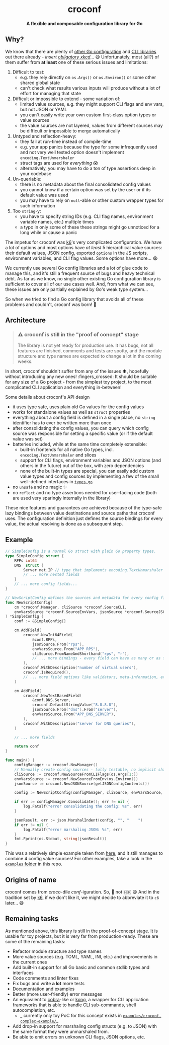 <h1 align="center">croconf</h1>
<h4 align="center">A flexible and composable configuration library for Go</h4>

## Why?

We know that there are plenty of [other Go configuration](https://github.com/avelino/awesome-go#configuration) and [CLI libraries](https://github.com/avelino/awesome-go#standard-cli) out there already - _insert [obligatory xkcd](https://github.com/avelino/awesome-go#standard-cli)_... :sweat_smile:  Unfortunately, most (all?) of them suffer from **at least** one of these serious issues and limitations:
1. Difficult to test:
    - e.g. they rely directly on `os.Args()` or `os.Environ()` or some other shared global state
    - can't check what results various inputs will produce without a lot of effort for managing that state
2. Difficult or impossible to extend - some variation of:
    - limited value sources, e.g. they might support CLI flags and env vars, but not JSON or YAML
    - you can't easily write your own custom first-class option types or value sources
    - the value sources are not layered, values from different sources may be difficult or impossible to merge automatically
3. Untyped and reflection-heavy:
    - they fail at run-time instead of compile-time
    - e.g. your app panics because the type for some infrequently used and not very well tested option doesn't implement `encoding.TextUnmarshaler`
    - struct tags are used for _everything_ :scream:
    - alternatively, you may have to do a ton of type assertions deep in your codebase
4. Un-queriable:
    - there is no metadata about the final consolidated config values
    - you cannot know if a certain option was set by the user or if its default value was used
    - you may have to rely on `null`-able or other custom wrapper types for such information
5. Too `string`-y:
    - you have to specify string IDs (e.g. CLI flag names, environment variable names, etc.) multiple times
    - a typo in only some of these these strings might go unnoticed for a long while or cause a panic

The impetus for croconf was [k6](https://github.com/k6io/k6)'s very complicated configuration. We have a lot of options and most options have _at least_ 5 hierarchical value sources: their default values, JSON config, exported `options` in the JS scripts, environment variables, and CLI flag values. Some options have more... :sob:

We currently use several Go config libraries and a lot of glue code to manage this, and it's still a frequent source of bugs and heavy technical debt. As far as we know, no single other existing Go configuration library is sufficient to cover all of our use cases well. And, from what we can see, these issues are only partially explained by Go's weak type system...

So when we tried to find a Go config library that avoids all of these problems and couldn't, croconf was born! :tada:

## Architecture

> ### ⚠️ croconf is still in the "proof of concept" stage
>
> The library is not yet ready for production use. It has bugs, not all features are finished, comments and tests are spotty, and the module structure and type names are expected to change a lot in the coming weeks.

In short, croconf shouldn't suffer from any of the issues :arrow_up:, hopefully without introducing any new ones! :fingers_crossed: It should be suitable for any size of a Go project - from the simplest toy project, to the most complicated CLI application and everything in-between!

Some details about croconf's API design
- it uses type safe, uses plain old Go values for the config values
- works for standalone values as well as `struct` properties
- everything about a config field is defined in a single place, no `string` identifier has to ever be written more than once
- after consolidating the config values, you can query which config source was responsible for setting a specific value (or if the default value was set)
- batteries included, while at the same time completely extensible:
    - built-in frontends for all native Go types, incl. `encoding.TextUnmarshaler` and slices
    - support for CLI flags, environment variables and JSON options (and others in the future) out of the box, with zero dependencies
    - none of the built-in types are special, you can easily add custom value types and config sources by implementing a few of the small well-defined interfaces in [`types.go`](https://github.com/k6io/croconf/blob/main/types.go)
- no `unsafe` and no magic :sparkles:
- no `reflect` and no type assertions needed for user-facing code (both are used very sparingly internally in the library)

These nice features and guarantees are achieved because of the type-safe lazy bindings between value destinations and source paths that croconf uses. The configuration definition just defines the source bindings for every value, the actual resolving is done as a subsequent step.

## Example

```go
// SimpleConfig is a normal Go struct with plain Go property types.
type SimpleConfig struct {
	RPPs int64
	DNS  struct {
		Server net.IP // type that implements encoding.TextUnmarshaler
		// ... more nested fields
	}
	// ... more config fields...
}

// NewScriptConfig defines the sources and metadata for every config field.
func NewScriptConfig(
	cm *croconf.Manager, cliSource *croconf.SourceCLI,
	envVarsSource *croconf.SourceEnvVars, jsonSource *croconf.SourceJSON,
) *SimpleConfig {
	conf := &SimpleConfig{}

	cm.AddField(
		croconf.NewInt64Field(
			&conf.RPPs,
			jsonSource.From("rps"),
			envVarsSource.From("APP_RPS"),
			cliSource.FromNameAndShorthand("rps", "r"),
			// ... more bindings - every field can have as many or as few as needed
		),
		croconf.WithDescription("number of virtual users"),
		croconf.IsRequired(),
		// ... more field options like validators, meta-information, etc.
	)

	cm.AddField(
		croconf.NewTextBasedField(
			&conf.DNS.Server,
			croconf.DefaultStringValue("8.8.8.8"),
			jsonSource.From("dns").From("server"),
			envVarsSource.From("APP_DNS_SERVER"),
		),
		croconf.WithDescription("server for DNS queries"),
	)

	// ... more fields

	return conf
}

func main() {
	configManager := croconf.NewManager()
	// Manually create config sources - fully testable, no implicit shared globals!
	cliSource := croconf.NewSourceFromCLIFlags(os.Args[1:])
	envVarsSource := croconf.NewSourceFromEnv(os.Environ())
	jsonSource := croconf.NewJSONSource(getJSONConfigContents())

	config := NewScriptConfig(configManager, cliSource, envVarsSource, jsonSource)

	if err := configManager.Consolidate(); err != nil {
		log.Fatalf("error consolidating the config: %s", err)
	}

	jsonResult, err := json.MarshalIndent(config, "", "    ")
	if err != nil {
		log.Fatalf("error marshaling JSON: %s", err)
	}
	fmt.Fprint(os.Stdout, string(jsonResult))
}
```

This was a relatively simple example taken from [here](https://github.com/k6io/croconf/blob/main/examples/croconf-simple-struct-example/main.go), and it still manages to combine 4 config value sources! For other examples, take a look in the [`examples` folder](https://github.com/k6io/croconf/tree/main/examples) in this repo.

## Origins of name

croconf comes from _croco_-dile _conf_-iguration. So, :crocodile: not :croatia: :smile: And in the tradition set by [k6](https://github.com/k6io/k6), if we don't like it, we might decide to abbreviate it to `c6` later... :sweat_smile:

## Remaining tasks

As mentioned above, this library is still in the proof-of-concept stage. It is usable for toy projects, but it is very far from production-ready. These are some of the remaining tasks:
- Refactor module structure and type names
- More value sources (e.g. TOML, YAML, INI, etc.) and improvements in the current ones
- Add built-in support for all Go basic and common stdlib types and interfaces
- Code comments and linter fixes
- Fix bugs and write **a lot** more tests
- Documentation and examples
- Better (more user-friendly) error messages
- An equivalent to [cobra](https://github.com/spf13/cobra)-like or [kong](https://github.com/alecthomas/kong), a wrapper for CLI application frameworks that is able to handle CLI sub-commands, shell autocompletion, etc.
    - _ currently only toy PoC for this concept exists in [`examples/croconf-complex-example/`](https://github.com/k6io/croconf/tree/main/examples/croconf-complex-example)_
- Add drop-in support for marshaling config structs (e.g. to JSON) with the same format they were unmarshaled from.
- Be able to emit errors on unknown CLI flags, JSON options, etc.
